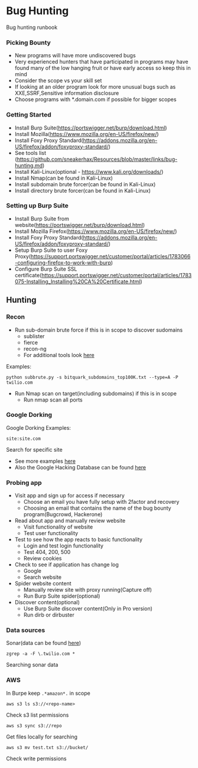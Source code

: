 # Bug Hunting

Bug hunting runbook

### Picking Bounty

* New programs will have more undiscovered bugs
* Very experienced hunters that have participated in programs may have found many of the low hanging fruit or have early access so keep this in mind
* Consider the scope vs your skill set
* If looking at an older program look for more unusual bugs such as XXE,SSRF,Sensitive information disclosure
* Choose programs with *.domain.com if possible for bigger scopes

### Getting Started

* Install Burp Suite(https://portswigger.net/burp/download.html)
* Install Mozilla(https://www.mozilla.org/en-US/firefox/new/)
* Install Foxy Proxy Standard(https://addons.mozilla.org/en-US/firefox/addon/foxyproxy-standard/)
* See tools list (https://github.com/sneakerhax/Resources/blob/master/links/bug-hunting.md)
* Install Kali-Linux(optional - https://www.kali.org/downloads/)
* Install Nmap(can be found in Kali-Linux)
* Install subdomain brute forcer(can be found in Kali-Linux)
* Install directory brute forcer(can be found in Kali-Linux)

### Setting up Burp Suite

* Install Burp Suite from website(https://portswigger.net/burp/download.html)
* Install Mozilla Firefox(https://www.mozilla.org/en-US/firefox/new/)
* Install Foxy Proxy Standard(https://addons.mozilla.org/en-US/firefox/addon/foxyproxy-standard/)
* Setup Burp Suite to user Foxy Proxy(https://support.portswigger.net/customer/portal/articles/1783066-configuring-firefox-to-work-with-burp)
* Configure Burp Suite SSL certificate(https://support.portswigger.net/customer/portal/articles/1783075-Installing_Installing%20CA%20Certificate.html)



## Hunting



### Recon

* Run sub-domain brute force if this is in scope to discover sudomains
	* sublister
	* fierce
	* recon-ng
  * For additional tools look [here](https://github.com/sneakerhax/Resources/blob/master/links/bug-hunting.md)

Examples:

```
python subbrute.py -s bitquark_subdomains_top100K.txt --type=A -P twilio.com
```

- Run Nmap scan on target(including subdomains) if this is in scope
	- Run nmap scan all ports


### Google Dorking

Google Dorking Examples:

```
site:site.com 
```

Search for specific site


* See more examples [here](http://www.googleguide.com/advanced_operators_reference.html)
* Also the Google Hacking Database can be found [here](https://www.exploit-db.com/google-hacking-database/)
	

### Probing app

* Visit app and sign up for access if necessary
	* Choose an email you have fully setup with 2factor and recovery
	* Choosing an email that contains the name of the bug bounty program(Bugcrowd, Hackerone)
* Read about app and manually review website
	* Visit functionality of website
	* Test user functionality 
* Test to see how the app reacts to basic functionality
	* Login and test login functionality
	* Test 404, 200, 500
	* Review cookies
* Check to see if application has change log
	* Google
	* Search website
* Spider website content
	* Manually review site with proxy running(Capture off)
	* Run Burp Suite spider(optional)
* Discover content(optional)
	* Use Burp Suite discover content(Only in Pro version)
	* Run dirb or dirbuster


### Data sources 

Sonar(data can be found [here](https://scans.io/))

```
zgrep -a -F \.twilio.com *
```
Searching sonar data

### AWS

In Burpe keep ```.*amazon*.``` in scope

```
aws s3 ls s3://<repo-name>
``` 

Check s3 list permissions

```
aws s3 sync s3://repo
```

Get files locally for searching

```
aws s3 mv test.txt s3://bucket/
```

Check write permissions
